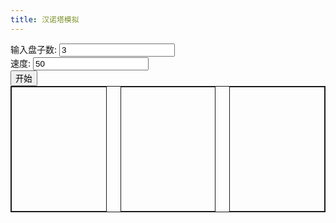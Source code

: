 ```yaml
---
title: 汉诺塔模拟
---
```


<script src="https://cdn.jsdelivr.net/npm/jquery@3.7.1/dist/jquery.min.js"></script>

<style>
    .bd {
        border: 1px solid;
    }

    .hano-container {
        height: 200px;
        display: flex;
        justify-content: space-between;
    }

    .hano-pillar {
        display: flex;
        flex-direction: column-reverse;
        width: 30%;
    }

    .hano-row {
        display: flex;
        justify-content: center;
    }
</style>

<div>
    <div>输入盘子数: <input class="hano-count" value="3"></div>
    <div>速度: <input class="hano-speed" value="50"></div>
    <button type="button" id="start">开始</button>
</div>
<div id="msg"></div>
<div class="hano-container bd">
    <div class="hano-x hano-pillar bd">
    </div>
    <div class="hano-y hano-pillar bd"></div>
    <div class="hano-z hano-pillar bd"></div>
</div>

<script>
    let max_count = 3;
    let hano_stack = {}
    let item_width = 1;
    let out_log = false;
    let hano_speed = 100;
    let timeout_id;
    const X = 'hano-x';
    const Y = 'hano-y';
    const Z = 'hano-z';

    function console_log(...args)
    {
        if (out_log) {
            console.log(...args);
        }
    }

    function init_hano()
    {
        max_count = parseInt($('.hano-count').val(), 10);
        hano_speed = parseInt($('.hano-speed').val(), 10);
        item_width = 1 / max_count;
        hano_stack = {
            [X]: [],
            [Y]: [],
            [Z]: [],
        }
        for (let i = max_count; i >= 1; i--) {
            hano_stack[X].push(i);
        }
        $('.hano-container').css('height', (1.5 * max_count) + 'em');
        clearTimeout(timeout_id);
    }

    function start_animation() {
        for (let pillar of [X, Y, Z]) {
            let stack = hano_stack[pillar];
            let $pillar = $('.' + pillar);
            $pillar.empty();
            for (const stackElement of stack) {
                let width = ((+stackElement * item_width) * 100) + '%'
                let $item = $(`
                    <div class="hano-row">
                        <div class="hano-item bd" style="width: ${width}">${stackElement}</div>
                    </div>
                `)
                $pillar.append($item);
            }
        }

        if (hano_stack[Z].length === max_count) {
            return;
        }
        requestAnimationFrame(start_animation);
    }
    function start_hano() {
        init_hano();
        hano(max_count, X, Y, Z).then(() => {
            console_log('over');
        });
        start_animation();
    }

    async function hano(n, a, b, c) {
        if (n === 1) {
            await move(n, a, c);
        } else {
            await hano(n - 1, a, c, b);
            await move(n, a, c);
            await hano(n - 1, b, a, c);
        }

    }
    async function move(n, from, to) {
        console_log(n, from, '=>', to);
        hano_stack[to].push(hano_stack[from].pop())
        console_log(JSON.stringify(hano_stack));
        await sleep();
    }

    $('#start').on('click', start_hano);

    function sleep()
    {
        return new Promise((resolve, reject) => {
            timeout_id = setTimeout(resolve, hano_speed);
        })
    }
</script>

